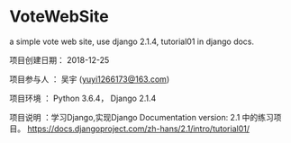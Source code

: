 # VoteWebSite
a simple vote web site, use django 2.1.4, tutorial01 in django docs. 

项目创建日期： 2018-12-25

项目参与人  ：   吴宇     (yuyi1266173@163.com)

项目环境    ： Python 3.6.4， Django 2.1.4

项目说明    ：学习Django,实现Django Documentation version: 2.1 中的练习项目。 https://docs.djangoproject.com/zh-hans/2.1/intro/tutorial01/


